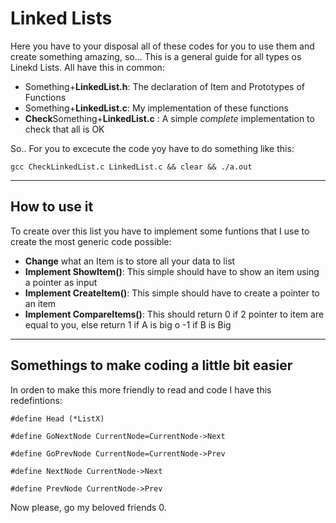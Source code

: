 # Linked Lists

Here you have to your disposal all of these codes for you to use them and create something amazing, so... 
This is a general guide for all types os Linekd Lists.
All have this in common:

* Something+**LinkedList.h**: The declaration of Item and Prototypes of Functions
* Something+**LinkedList.c**: My implementation of these functions
* **Check**Something+**LinkedList.c** : A simple *complete* implementation to check that all is OK

So.. For you to excecute the code yoy have to do something like this:

```{r, engine='bash', count_lines}
gcc CheckLinkedList.c LinkedList.c && clear && ./a.out
```

* * *
## How to use it
To create over this list you have to implement some funtions that I use to create the most generic code possible:

* **Change** what an Item is to store all your data to list
* **Implement ShowItem()**: This simple should have to show an item using a pointer as input
* **Implement CreateItem()**: This simple should have to create a pointer to an item
* **Implement CompareItems()**: This should return 0 if 2 pointer to item are equal to you, else return 1 if A is big o -1 if B is Big


* * *
## Somethings to make coding a little bit easier
In orden to make this more friendly to read and code I have this redefintions:

```#define Head (*ListX)```

```#define GoNextNode CurrentNode=CurrentNode->Next```

```#define GoPrevNode CurrentNode=CurrentNode->Prev```

```#define NextNode CurrentNode->Next```

```#define PrevNode CurrentNode->Prev```


Now please, go my beloved friends
0.
